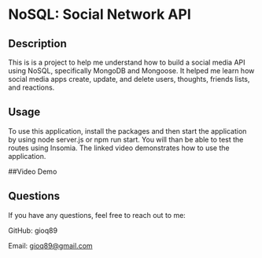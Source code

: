 # NoSQL: Social Network API

## Description
This is is a project to help me understand how to build a social media API using NoSQL, specifically MongoDB and Mongoose. It helped me learn how social media apps create, update, and delete users, thoughts, friends lists, and reactions. 

## Usage
To use this application, install the packages and then start the application by using node server.js or npm run start. You will than be able to test the routes using Insomia. The linked video demonstrates how to use the application. 

##Video Demo

## Questions
If you have any questions, feel free to reach out to me:

GitHub: gioq89

Email: gioq89@gmail.com
